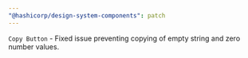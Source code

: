 ```yaml
---
"@hashicorp/design-system-components": patch
---
```


`Copy Button` - Fixed issue preventing copying of empty string and zero number values.
